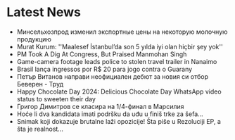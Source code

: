 # Latest News
-  Минсельхозпрод изменил экспортные цены на некоторую молочную продукцию
-  Murat Kurum: ''Maalesef İstanbul’da son 5 yılda iyi olan hiçbir şey yok''
-  PM Took A Dig At Congress, But Praised Manmohan Singh
-  Game-camera footage leads police to stolen travel trailer in Nanaimo
-  Brasil lança ingressos por R$ 20 para jogo contra o Guarany
-  Петър Витанов направи неофициален дебют за новия си отбор Беверен - Труд
-  Happy Chocolate Day 2024: Delicious Chocolate Day WhatsApp video status to sweeten their day
-  Григор Димитров се класира на 1/4-финал в Марсилия
-  Hoće li dva kandidata imati podršku da uđu u finiš trke za šefa...
-  Snimak koji dokazuje brutalne laži opozicije! Šta piše u Rezoluciji EP, a šta je realnost...
